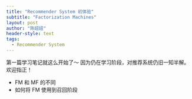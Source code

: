 ```yaml
---
title: "Recommender System 初体验"
subtitle: "Factorization Machines"
layout: post
author: "陈妞妞"
header-style: text
tags:
  - Recommender System
---
```


第一篇学习笔记就这么开始了～ 因为仍在学习阶段，对推荐系统仍旧一知半解。欢迎指正！

- FM 和 MF 的不同
- 如何将 FM 使用到召回阶段







